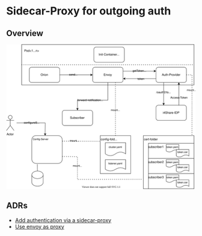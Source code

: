 # Sidecar-Proxy for outgoing auth

## Overview

![Proxy-Architecture](./arch-overview.svg)

## ADRs

- [Add authentication via a sidecar-proxy](./adr/sidecar-based-auth.md)
- [Use envoy as proxy](./adr/choose-proxy.md)
